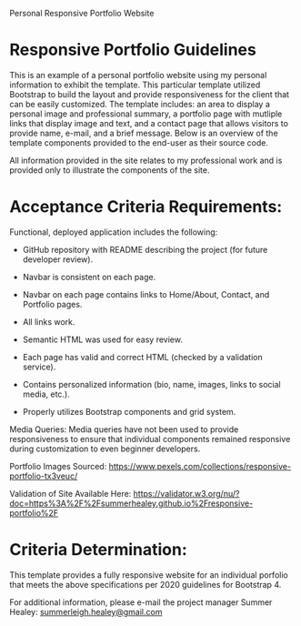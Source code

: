 Personal Responsive Portfolio Website

# Responsive Portfolio Guidelines

This is an example of a personal portfolio website using my personal information to exhibit the template. This particular template utilized Bootstrap to build the layout and provide responsiveness for the client that can be easily customized. The template includes: an area to display a personal image and professional summary, a portfolio page with mutliple links that display image and text, and a contact page that allows visitors to provide name, e-mail, and a brief message. Below is an overview of the template components provided to the end-user as their source code.

All information provided in the site relates to my professional work and is provided only to illustrate the components of the site.

# Acceptance Criteria Requirements:

Functional, deployed application includes the following:

* GitHub repository with README describing the project (for future developer review).

* Navbar is consistent on each page.

* Navbar on each page contains links to Home/About, Contact, and Portfolio pages.

* All links work.

* Semantic HTML was used for easy review.

* Each page has valid and correct HTML (checked by a validation service).

* Contains personalized information (bio, name, images, links to social media, etc.).

* Properly utilizes Bootstrap components and grid system.

Media Queries: Media queries have not been used to provide responsiveness to ensure that individual components remained responsive during customization to even beginner developers. 

Portfolio Images Sourced: https://www.pexels.com/collections/responsive-portfolio-tx3veuc/

Validation of Site Available Here: https://validator.w3.org/nu/?doc=https%3A%2F%2Fsummerhealey.github.io%2Fresponsive-portfolio%2F 

# Criteria Determination: 

This template provides a fully responsive website for an individual porfolio that meets the above specifications per 2020 guidelines for Bootstrap 4. 

For additional information, please e-mail the project manager Summer Healey: summerleigh.healey@gmail.com
